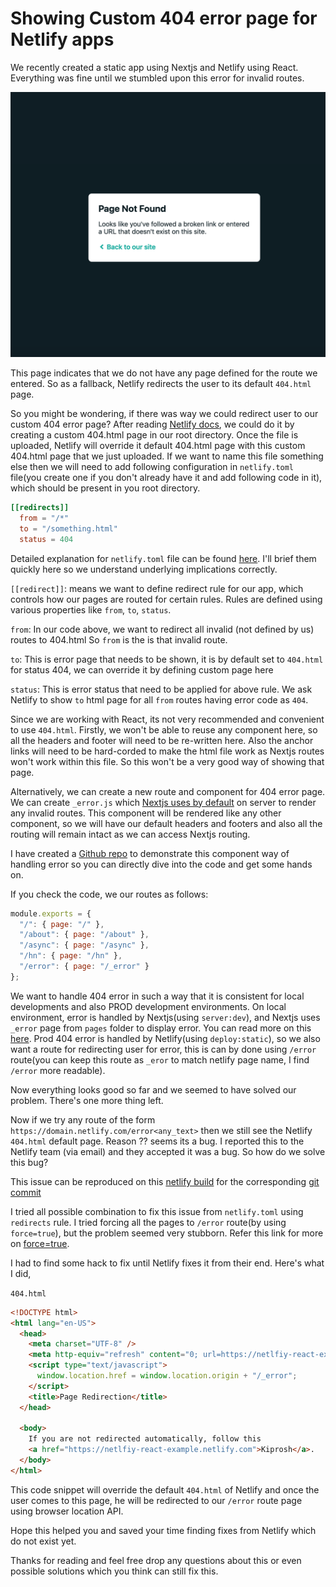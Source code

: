 # Showing Custom 404 error page for Netlify apps

We recently created a static app using Nextjs and Netlify using React. Everything was fine until we stumbled upon this error for invalid routes.

![Netlify 404 page =400*400](netlify-404.png)

This page indicates that we do not have any page defined for the route we entered. So as a fallback, Netlify redirects the user to its default `404.html` page.

So you might be wondering, if there was way we could redirect user to our custom 404 error page? After reading [Netlify docs](https://www.netlify.com/docs/redirects/#custom-404), we could do it by creating a custom 404.html page in our root directory. Once the file is uploaded, Netlify will override it default 404.html page with this custom 404.html page that we just uploaded. If we want to name this file something else then we will need to add following configuration in `netlify.toml` file(you create one if you don't already have it and add following code in it), which should be present in you root directory.

```toml
[[redirects]]
  from = "/*"
  to = "/something.html"
  status = 404
```

Detailed explanation for `netlify.toml` file can be found [here](https://www.netlify.com/docs/netlify-toml-reference/). I'll brief them quickly here so we understand underlying implications correctly.

`[[redirect]]`: means we want to define redirect rule for our app, which controls how our pages are routed for certain rules. Rules are defined using various properties like `from`, `to`, `status`.

`from`: In our code above, we want to redirect all invalid (not defined by us) routes to 404.html So `from` is the is that invalid route.

`to`: This is error page that needs to be shown, it is by default set to `404.html` for status 404, we can override it by defining custom page here

`status`: This is error status that need to be applied for above rule. We ask Netlify to show `to` html page for all `from` routes having error code as `404`.

Since we are working with React, its not very recommended and convenient to use `404.html`. Firstly, we won't be able to reuse any component here, so all the headers and footer will need to be re-written here. Also the anchor links will need to be hard-corded to make the html file work as Nextjs routes won't work within this file. So this won't be a very good way of showing that page.

Alternatively, we can create a new route and component for 404 error page. We can create `_error.js` which [Nextjs uses by default](https://nextjs.org/docs/#custom-error-handling) on server to render any invalid routes. This component will be rendered like any other component, so we will have our default headers and footers and also all the routing will remain intact as we can access Nextjs routing.

I have created a [Github repo](https://github.com/trojanh/next-pwa-boilerplate) to demonstrate this component way of handling error so you can directly dive into the code and get some hands on.

If you check the code, we our routes as follows:

```js
module.exports = {
  "/": { page: "/" },
  "/about": { page: "/about" },
  "/async": { page: "/async" },
  "/hn": { page: "/hn" },
  "/error": { page: "/_error" }
};
```

We want to handle 404 error in such a way that it is consistent for local developments and also PROD development environments. On local environment, error is handled by Nextjs(using `server:dev`), and Nextjs uses `_error` page from `pages` folder to display error. You can read more on this [here](https://nextjs.org/docs/#custom-error-handling). Prod 404 error is handled by Netlify(using `deploy:static`), so we also want a route for redirecting user for error, this is can by done using `/error` route(you can keep this route as `_eror` to match netlify page name, I find `/error` more readable).

Now everything looks good so far and we seemed to have solved our problem. There's one more thing left.

Now if we try any route of the form `https://domain.netlify.com/error<any_text>` then we still see the Netlify `404.html` default page. Reason ?? seems its a bug. I reported this to the Netlify team (via email) and they accepted it was a bug. So how do we solve this bug?

This issue can be reproduced on this [netlify build](https://5ca210ea90b5fe0008422eae--netlfiy-react-example.netlify.com/errorsadasd) for the corresponding [git commit](https://github.com/trojanh/nextjs-react-example/commit/b2616add5474752fee233fb502231290bbfe104e)

I tried all possible combination to fix this issue from `netlify.toml` using `redirects` rule. I tried forcing all the pages to `/error` route(by using `force=true`), but the problem seemed very stubborn. Refer this link for more on [force=true](https://www.netlify.com/docs/netlify-toml-reference/#redirects).

I had to find some hack to fix until Netlify fixes it from their end. Here's what I did,

`404.html`

```html
<!DOCTYPE html>
<html lang="en-US">
  <head>
    <meta charset="UTF-8" />
    <meta http-equiv="refresh" content="0; url=https://netlfiy-react-example.netlify.com" />
    <script type="text/javascript">
      window.location.href = window.location.origin + "/_error";
    </script>
    <title>Page Redirection</title>
  </head>

  <body>
    If you are not redirected automatically, follow this
    <a href="https://netlfiy-react-example.netlify.com">Kiprosh</a>.
  </body>
</html>
```

This code snippet will override the default `404.html` of Netlify and once the user comes to this page, he will be redirected to our `/error` route page using browser location API.

Hope this helped you and saved your time finding fixes from Netlify which do not exist yet.

Thanks for reading and feel free drop any questions about this or even possible solutions which you think can still fix this.
